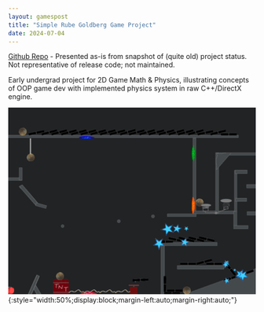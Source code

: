 ```yaml
---
layout: gamespost
title: "Simple Rube Goldberg Game Project"
date: 2024-07-04
---
```


[Github Repo](https://github.com/deltaz0/RubeGoldberg) - Presented as-is from snapshot of (quite old) project status. Not representative of release code; not maintained.

Early undergrad project for 2D Game Math & Physics, illustrating concepts of OOP game dev with implemented physics system in raw C++/DirectX engine.

![RGImage](/images/RG.png){:style="width:50%;display:block;margin-left:auto;margin-right:auto;"}